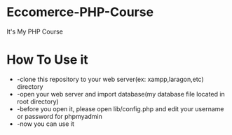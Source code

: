 # Eccomerce-PHP-Course
It's My PHP Course

# How To Use it
* -clone this repository to your web server(ex: xampp,laragon,etc) directory
* -open your web server and import database(my database file located in root directory)
* -before you open it, please open lib/config.php and edit your username or password for phpmyadmin
* -now you can use it

